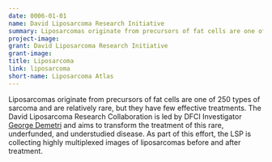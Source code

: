 ```yaml
---
date: 0006-01-01
name: David Liposarcoma Research Initiative
summary: Liposarcomas originate from precursors of fat cells are one of 250 types of sarcoma and are relatively rare, but they have few effective treatments. The David Liposarcoma Research Collaboration is led by DFCI Investigator [George Demetri](https://www.dfhcc.harvard.edu/insider/member-detail/member/george-d-demetri-md/) and aims to transform the treatment of this rare, underfunded, and understudied disease. As part of this effort, the LSP is collecting highly multiplexed images of liposarcomas before and after treatment.
project-image:
grant: David Liposarcoma Research Initiative
grant-image:
title: Liposarcoma
link: liposarcoma
short-name: Liposarcoma Atlas
---
```


Liposarcomas originate from precursors of fat cells are one of 250 types of sarcoma and are relatively rare, but they have few effective treatments. The David Liposarcoma Research Collaboration is led by DFCI Investigator [George Demetri](https://www.dfhcc.harvard.edu/insider/member-detail/member/george-d-demetri-md/) and aims to transform the treatment of this rare, underfunded, and understudied disease. As part of this effort, the LSP is collecting highly multiplexed images of liposarcomas before and after treatment.
